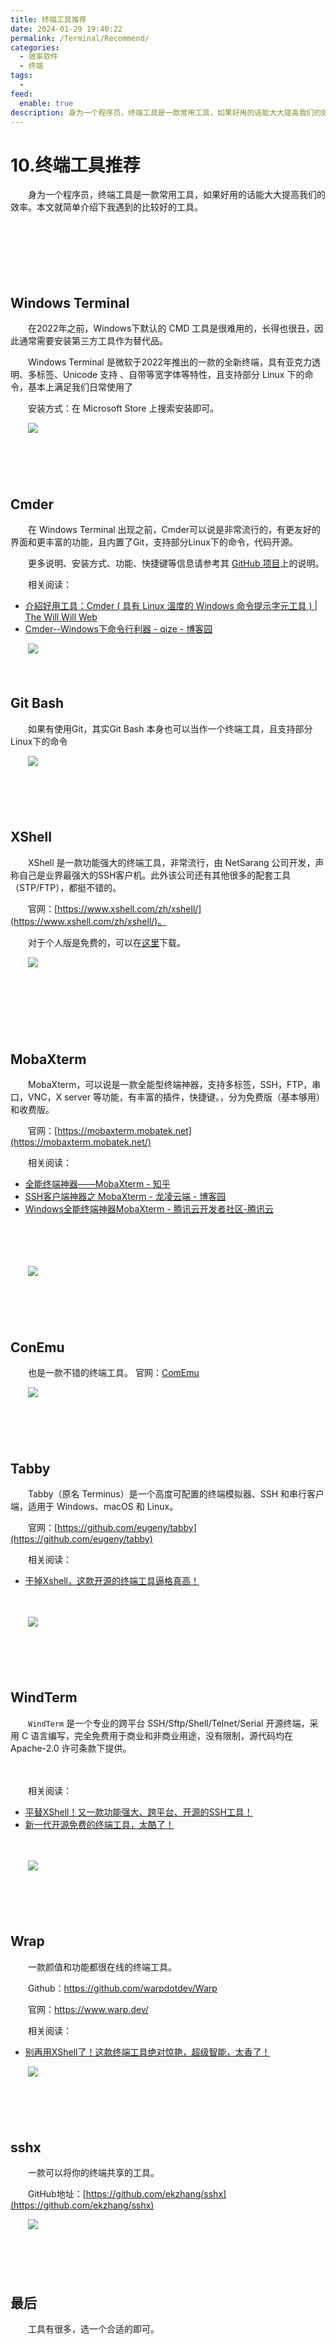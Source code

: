 ```yaml
---
title: 终端工具推荐
date: 2024-01-29 19:40:22
permalink: /Terminal/Recommend/
categories:
  - 效率软件
  - 终端
tags:
  - 
feed:
  enable: true
description: 身为一个程序员，终端工具是一款常用工具，如果好用的话能大大提高我们的效率。本文就简单介绍下我遇到的比较好的工具。
---
```

# 10.终端工具推荐

　　身为一个程序员，终端工具是一款常用工具，如果好用的话能大大提高我们的效率。本文就简单介绍下我遇到的比较好的工具。
<!-- more -->
　　‍

　　‍

　　‍

## Windows Terminal

　　在2022年之前，Windows下默认的 CMD 工具是很难用的，长得也很丑，因此通常需要安装第三方工具作为替代品。

　　Windows Terminal 是微软于2022年推出的一款的全新终端，具有亚克力透明、多标签、Unicode 支持 、自带等宽字体等特性，且支持部分 Linux 下的命令，基本上满足我们日常使用了

　　安装方式：在 Microsoft Store 上搜索安装即可。

　　​![](assets/image-20240129174131-ka1tgpo.png)​

　　‍

　　‍

## Cmder

　　在 Windows Terminal 出现之前，Cmder可以说是非常流行的，有更友好的界面和更丰富的功能，且内置了Git，支持部分Linux下的命令，代码开源。

　　更多说明、安装方式、功能、快捷键等信息请参考其 [GitHub 项目](https://github.com/cmderdev/cmder)上的说明。

　　相关阅读：

* [介紹好用工具：Cmder ( 具有 Linux 溫度的 Windows 命令提示字元工具 ) | The Will Will Web](https://blog.miniasp.com/post/2015/09/27/Useful-tool-Cmder)
* [Cmder--Windows下命令行利器 - qize - 博客园](https://www.cnblogs.com/zqzjs/p/6188605.html)

　　​![](assets/image-20240129181933-rcbp742.png)​

　　‍

## Git Bash

　　如果有使用Git，其实Git Bash 本身也可以当作一个终端工具，且支持部分Linux下的命令

　　​![](assets/image-20240129182045-owyak5x.png)​

　　‍

　　‍

## XShell

　　XShell 是一款功能强大的终端工具，非常流行，由 NetSarang 公司开发，声称自己是业界最强大的SSH客户机。此外该公司还有其他很多的配套工具（STP/FTP），都挺不错的。

　　官网：[https://www.xshell.com/zh/xshell/](https://www.xshell.com/zh/xshell/)。

　　对于个人版是免费的，可以在[这里](https://www.xshell.com/zh/free-for-home-school/)下载。

　　​![](assets/image-20240129182839-dr72jf1.png)​

　　‍

　　‍

　　‍

## MobaXterm

　　MobaXterm，可以说是一款全能型终端神器，支持多标签，SSH，FTP，串口，VNC，X server 等功能，有丰富的插件，快捷键。，分为免费版（基本够用）和收费版。

　　官网：[https://mobaxterm.mobatek.net](https://mobaxterm.mobatek.net/)

　　相关阅读：

* [全能终端神器——MobaXterm - 知乎](https://zhuanlan.zhihu.com/p/56341917)
* [SSH客户端神器之 MobaXterm - 龙凌云端 - 博客园](https://www.cnblogs.com/miracle-luna/p/12008869.html)
* [Windows全能终端神器MobaXterm - 腾讯云开发者社区-腾讯云](https://cloud.tencent.com/developer/news/244102)

　　‍

　　​​

　　​![](assets/image-20240129192703-pw7d138.png)​

　　‍

　　‍

## ConEmu

　　也是一款不错的终端工具。  官网：[ComEmu](http://conemu.github.io/)

　　​![](assets/image-20240129193119-3bf5sco.png)​

　　‍

　　‍

## Tabby

　　Tabby（原名 Terminus）是一个高度可配置的终端模拟器、SSH 和串行客户端，适用于 Windows、macOS 和 Linux。

　　官网：[https://github.com/eugeny/tabby](https://github.com/eugeny/tabby)

　　相关阅读：

* [干掉Xshell，这款开源的终端工具逼格真高！](https://mp.weixin.qq.com/s/n06j-SP4WrvqVBpnn0TAlg?poc_token=HAoKhWWj2bqZ6Lu-TW1GaRMB4yzsjEgiQD614bMd)

　　‍

　　​![](assets/image-20240129193247-cac9ffl.png)​

　　‍

　　‍

## ​​WindTerm​​

　　​`WindTerm`​ 是一个专业的跨平台 SSH/Sftp/Shell/Telnet/Serial 开源终端，采用 C 语言编写，完全免费用于商业和非商业用途，没有限制，源代码均在 Apache-2.0 许可条款下提供。

　　‍

　　相关阅读：

* [平替XShell！又一款功能强大、跨平台、开源的SSH工具！](https://mp.weixin.qq.com/s/vdc2yQ5-7Un9lIAYKVzXUA)
* [新一代开源免费的终端工具，太酷了！](https://mp.weixin.qq.com/s?__biz=MzU1Nzg4NjgyMw==&mid=2247501653&idx=1&sn=7be4380c3dbe027031e573c2a4f70f66&chksm=fc2c7b5dcb5bf24bf452d4bf41007023f2bb08fbd01e24caf0d7f455699ec67100a4fde94ed2&sessionid=1658976189&subscene=93&scene=90&clicktime=1658976200&enterid=1658976200&ascene=56&devicetype=iOS15.5&version=18001a26&nettype=3G+&abtest_cookie=AAACAA%3D%3D&lang=zh_CN&fontScale=100&exportkey=AZzTXM3DbW0sK0WXbNv84FU%3D&pass_ticket=nvQrcPNU8A6zW2axt3%2FDHxLbHEuuFt1Y7953n0daki%2F9EiqgiFJbgrN0X%2Bgmx%2BVG&wx_header=3)

　　‍

　　​![](assets/image-20240129193353-phgceiw.png)​

　　‍

　　‍

## Wrap

　　一款颜值和功能都很在线的终端工具。

　　Github：https://github.com/warpdotdev/Warp

　　官网：https://www.warp.dev/

　　相关阅读：

* [别再用XShell了！这款终端工具绝对惊艳，超级智能，太香了！](https://mp.weixin.qq.com/s?__biz=MzU1Nzg4NjgyMw==&mid=2247503641&idx=1&sn=946a701ef944dfc494ecf2f8cacf8437&chksm=fc2c7311cb5bfa07d62269f472b591fbd680523ecba74717776d7c46fd6221bbc6c735853bbc&sessionid=1666752026&subscene=93&scene=90&clicktime=1666752027&enterid=1666752027&ascene=56&devicetype=iOS16.0&version=18001d30&nettype=3G+&abtest_cookie=AAACAA%3D%3D&lang=zh_CN&fontScale=100&exportkey=n_ChQIAhIQa6AhFJEDRyAZ3YYEiEFHNBLZAQIE97dBBAEAAAAAAHU0KECMuysAAAAOpnltbLcz9gKNyK89dVj0lpa3PsXq12dbgqW9jFz2lHrWhRjB02NR2jMwJB%2FD6607GCe96qGnhFp6wIzjyu097OyzR6UT9qximJy4wAeyiZ8EV5qCs9QUBiZLTLUjj96OXXfVO7sm03PWyIwqY582JSKmtAhefsWk8vusEcBZ3Wxd5wUxlu9DB3s%2BKOxpT6Xh%2Blv9gijQ4e04oZh0dftm1%2BD46Wc06oI6KZtKC96ThwMu4KLyAsqM%2FFhN3CNsPXzJ4lE%3D&pass_ticket=vUYn7EVO8f7g%2FGYE7ClmYKfGe90hOnQEzXjScw2d9oQzF%2F9qtfb72rmRT1pPJ7Ev&wx_header=3)

　　​![](assets/image-20240129193606-vo5z1tt.png)​

　　‍

　　‍

## sshx

　　一款可以将你的终端共享的工具。

　　GitHub地址：[https://github.com/ekzhang/sshx](https://github.com/ekzhang/sshx)

　　​![](assets/image-20231117174725-185lmav.png)​

　　‍

　　‍

## 最后

　　工具有很多，选一个合适的即可。

　　‍

　　‍

　　‍
